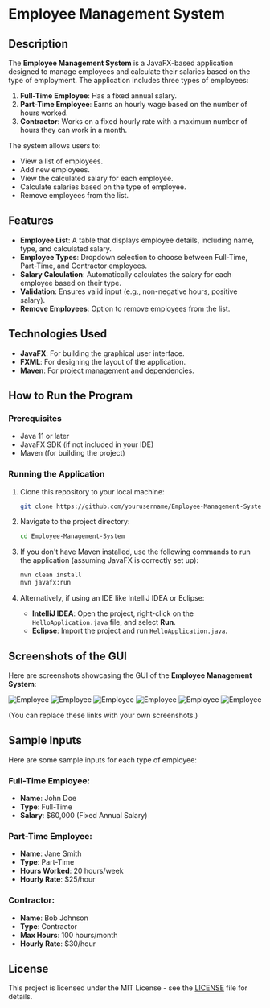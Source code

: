 # Employee Management System

## Description
The **Employee Management System** is a JavaFX-based application designed to manage employees and calculate their salaries based on the type of employment. The application includes three types of employees:
1. **Full-Time Employee**: Has a fixed annual salary.
2. **Part-Time Employee**: Earns an hourly wage based on the number of hours worked.
3. **Contractor**: Works on a fixed hourly rate with a maximum number of hours they can work in a month.

The system allows users to:
- View a list of employees.
- Add new employees.
- View the calculated salary for each employee.
- Calculate salaries based on the type of employee.
- Remove employees from the list.

## Features
- **Employee List**: A table that displays employee details, including name, type, and calculated salary.
- **Employee Types**: Dropdown selection to choose between Full-Time, Part-Time, and Contractor employees.
- **Salary Calculation**: Automatically calculates the salary for each employee based on their type.
- **Validation**: Ensures valid input (e.g., non-negative hours, positive salary).
- **Remove Employees**: Option to remove employees from the list.

## Technologies Used
- **JavaFX**: For building the graphical user interface.
- **FXML**: For designing the layout of the application.
- **Maven**: For project management and dependencies.

## How to Run the Program

### Prerequisites
- Java 11 or later
- JavaFX SDK (if not included in your IDE)
- Maven (for building the project)

### Running the Application
1. Clone this repository to your local machine:
   ```bash
   git clone https://github.com/yourusername/Employee-Management-System.git
   ```
   
2. Navigate to the project directory:
   ```bash
   cd Employee-Management-System
   ```

3. If you don't have Maven installed, use the following commands to run the application (assuming JavaFX is correctly set up):
   ```bash
   mvn clean install
   mvn javafx:run
   ```

4. Alternatively, if using an IDE like IntelliJ IDEA or Eclipse:
   - **IntelliJ IDEA**: Open the project, right-click on the `HelloApplication.java` file, and select **Run**.
   - **Eclipse**: Import the project and run `HelloApplication.java`.

## Screenshots of the GUI

Here are screenshots showcasing the GUI of the **Employee Management System**:

![Employee](./assets/employee1.jpg)
![Employee](./assets/employee2.png)
![Employee](./assets/employee3.png)
![Employee](./assets/employee4.png)
![Employee](./assets/employee5.jpg)
![Employee](./assets/employee6.jpg)

(You can replace these links with your own screenshots.)

## Sample Inputs

Here are some sample inputs for each type of employee:

### Full-Time Employee:
- **Name**: John Doe
- **Type**: Full-Time
- **Salary**: $60,000 (Fixed Annual Salary)

### Part-Time Employee:
- **Name**: Jane Smith
- **Type**: Part-Time
- **Hours Worked**: 20 hours/week
- **Hourly Rate**: $25/hour

### Contractor:
- **Name**: Bob Johnson
- **Type**: Contractor
- **Max Hours**: 100 hours/month
- **Hourly Rate**: $30/hour

## License
This project is licensed under the MIT License - see the [LICENSE](LICENSE) file for details.
